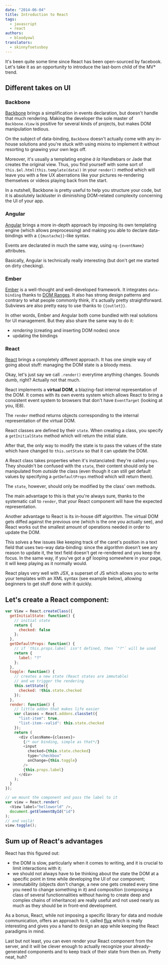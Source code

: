 ```yaml
---
date: "2014-06-04"
title: Introduction to React
tags:
  - javascript
  - react
authors:
  - bloodyowl
translators:
  - skinnyfoetusboy
---
```


It's been quite some time since React has been open-sourced by facebook. Let's
take it as an opportunity to introduce the last-born child of the MV\* trend.

## Different takes on UI

### Backbone

[Backbone](http://backbonejs.org) brings a simplification in events declaration,
but doesn't handle that much rendering. Making the developer the sole master of
`Backbone.View` is positive for several kinds of projects, but makes DOM
manipulation tedious.

On the subject of data-binding, `Backbone` doesn't actually come with any
in-house solutions and you're stuck with using mixins to implement it without
resorting to gnawing your own legs off.

Moreover, it's usually a templating engine _à la_ Handlebars or Jade that
creates the original view. Thus, you find yourself with some sort of
`this.$el.html(this.template(data))` in your `render()` method which will leave
you with a few UX aberrations like your pictures re-rendering themselves or
videos playing back from the start.

In a nutshell, Backbone is pretty useful to help you structure your code, but it
is absolutely lackluster in diminishing DOM-related complexity concerning the UI
of your app.

### Angular

[Angular](https://angularjs.org) brings a more in-depth approach by imposing its
own templating engine (which allows preprocessing) and making you able to
declare data-bindings with a `{{mustache}}`-like syntax.

Events are declarated in much the same way, using `ng-{eventName}` attributes.

Basically, Angular is technically really interesting (but don't get me started
on dirty checking).

### Ember

[Ember](http://emberjs.com) is a well-thought and well-developed framework. It
integrates `data-binding` thanks to [DOM
Ranges](https://developer.mozilla.org/en-US/docs/Web/API/range). It also has
strong design patterns and contrary to what people commonly think, it's actually
pretty straightforward. Subviews are also pretty easy to use thanks to
`{{outlet}}`.

In other words, Ember and Angular both come bundled with real solutions for UI
management. But they also share the same way to do it:

* _rendering_ (creating and inserting DOM nodes) once
* updating the bindings

### React

[React](http://facebook.github.io/react/) brings a completely different
approach. It has one simple way of going about stuff: managing the DOM state is
a bloody mess.

Okay, let's just say we call `.render()` everytime anything changes. Sounds
dumb, right? Actually not that much.

React implements a **virtual DOM**, a blazing-fast internal representation of
the DOM. It comes with its own events system which allows React to bring a
consistent event system to browsers that don't have `EventTarget` (looking at
you, IE8).

The `render` method returns objects corresponding to the internal representation
of the virtual DOM.

React classes are defined by their `state`. When creating a class, you specify a
`getInitialState` method which will return the initial state.

After that, the only way to modify the state is to pass the values of the state
which have changed to `this.setState` so that it can update the DOM.

A React class takes properties when it's instanciated: they're called `props`.
They shouldn't be confused with the `state`, their content should only be
manipulated from _outside_ the class (even though it can still get default
values by specifying a `getDefaultProps` method which will return them).

The `state`, however, should only be modified by the class' own methods.

The main advantage to this is that you're always sure, thanks to the systematic
call to `render`, that your React component will have the expected
representation.

Another advantage to React is its in-house diff algorithm. The virtual DOM gets
diffed against the previous one (which is the one you actually see), and React
works out the smallest amount of operations needed in order to update the DOM.

This solves a few issues like keeping track of the caret's position in a text
field that uses two-way data-binding: since the algorithm doesn't see any reason
to update it, the text field doesn't get re-rendered and you keep the focus. In
the same way, if you've got a gif looping somewhere in your page, it will keep
playing as it normally would.

React plays very well with JSX, a superset of JS which allows you to write your
templates with an XML syntax (see example below), allowing beginners to get
stuff done with it quickly.

## Let's create a React component:

```javascript
var View = React.createClass({
  getInitialState: function() {
    // initial state
    return {
      checked: false
    };
  },
  getDefaultProps: function() {
    // if `this.props.label` isn't defined, then `"?"` will be used
    return {
      label: "?"
    };
  },
  toggle: function() {
    // creates a new state (React states are immutable)
    // and we trigger the rendering
    this.setState({
      checked: !this.state.checked
    });
  },
  render: function() {
    // little addon that makes life easier
    var classes = React.addons.classSet({
      "list-item": true,
      "list-item--valid": this.state.checked
    });
    return (
      <div className={classes}>
        {/* our binding, simple as that*/}
        <input
          checked={this.state.checked}
          type="checkbox"
          onChange={this.toggle}
        />
        {this.props.label}
      </div>
    );
  }
});

// we mount the component and pass the label to it
var view = React.render(
  <View label="helloworld" />,
  document.getElementById("id")
);
// and voilà!
view.toggle();
```

## Sum up of React's advantages

React has this figured out:

* the DOM is slow, particularly when it comes to writing, and it is crucial to
  limit interactions with it;
* we should not always have to be thinking about the state the DOM at a specific
  point in time while developing the UI of our component;
* immutability (objects don't change, a new one gets created every time you need
  to change something in it) and composition (composing a class of several
  functionnalities without having to create deep and complex chains of
  inheritance) are really useful and not used nearly as much as they should be
  in front-end development.

As a bonus, React, while not imposing a specific library for data and module
communication, offers an approach to it, called
[flux](http://facebook.github.io/flux/docs/overview.html) which is really
interesting and gives you a hand to design an app while keeping the React
paradigms in mind.

Last but not least, you can even render your React component from the server,
and it will be clever enough to actually recognize your already-generated
components and to keep track of their state from then on. Pretty neat, huh?
